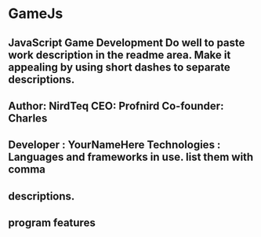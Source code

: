 # GameJs
JavaScript Game Development
Do well to paste work description in the readme area.
Make it appealing by using short dashes to separate descriptions.
-----------------------------------------------------------------------------
Author: NirdTeq
CEO: Profnird
Co-founder: Charles
-----------------------------------------------------------------------------
Developer : YourNameHere
Technologies : Languages and frameworks in use. list them with comma
-----------------------------------------------------------------------------
descriptions.
-----------------------------------------------------------------------------
program features
-----------------------------------------------------------------------------
